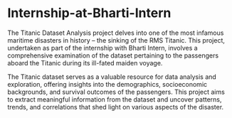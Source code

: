 # Internship-at-Bharti-Intern

The Titanic Dataset Analysis project delves into one of the most infamous maritime disasters in history – the sinking of the RMS Titanic. This project, undertaken as part of the internship with Bharti Intern, involves a comprehensive examination of the dataset pertaining to the passengers aboard the Titanic during its ill-fated maiden voyage.

The Titanic dataset serves as a valuable resource for data analysis and exploration, offering insights into the demographics, socioeconomic backgrounds, and survival outcomes of the passengers. This project aims to extract meaningful information from the dataset and uncover patterns, trends, and correlations that shed light on various aspects of the disaster.
